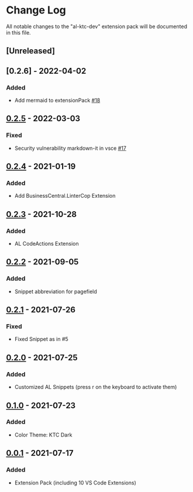 # Change Log

All notable changes to the "al-ktc-dev" extension pack will be documented in this file.

## [Unreleased]

## [0.2.6] - 2022-04-02

### Added

- Add mermaid to extensionPack [#18](https://github.com/KTC-GmbH/al-ktc-dev/pull/18)

## [0.2.5] - 2022-03-03

### Fixed

- Security vulnerability markdown-it in vsce [#17](https://github.com/KTC-GmbH/al-ktc-dev/pull/17)

## [0.2.4] - 2021-01-19

### Added

- Add BusinessCentral.LinterCop Extension

## [0.2.3] - 2021-10-28

### Added

- AL CodeActions Extension

## [0.2.2] - 2021-09-05

### Added

- Snippet abbreviation for pagefield

## [0.2.1] - 2021-07-26

### Fixed

- Fixed Snippet as in #5

## [0.2.0] - 2021-07-25

### Added

- Customized AL Snippets (press r on the keyboard to activate them)

## [0.1.0] - 2021-07-23

### Added

- Color Theme: KTC Dark

## [0.0.1] - 2021-07-17

### Added

- Extension Pack (including 10 VS Code Extensions)

[0.2.5]: https://github.com/KTC-GmbH/al-ktc-dev/compare/v0.2.5...v0.2.6
[0.2.5]: https://github.com/KTC-GmbH/al-ktc-dev/compare/v0.2.4...v0.2.5
[0.2.4]: https://github.com/KTC-GmbH/al-ktc-dev/compare/v0.2.3...v0.2.4
[0.2.3]: https://github.com/KTC-GmbH/al-ktc-dev/compare/v0.2.2...v0.2.3
[0.2.2]: https://github.com/KTC-GmbH/al-ktc-dev/compare/v0.2.1...v0.2.2
[0.2.1]: https://github.com/KTC-GmbH/al-ktc-dev/compare/v0.2.0...v0.2.1
[0.2.0]: https://github.com/KTC-GmbH/al-ktc-dev/compare/v0.1.0...v0.2.0
[0.1.0]: https://github.com/KTC-GmbH/al-ktc-dev/compare/v0.0.1...v0.1.0
[0.0.1]: https://github.com/KTC-GmbH/al-ktc-dev/releases/tag/v0.0.1